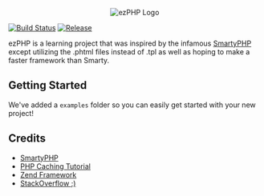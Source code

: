 <p align="center">
  <img src="https://cameronct.com/ezPHP/ezphp.png" alt="ezPHP Logo"/>
  
  [![Build Status](https://travis-ci.org/CameronCT/ezPHP.svg?branch=master)](https://travis-ci.org/CameronCT/ezPHP) [![Release](https://img.shields.io/github/release/CameronCT/ezPHP.svg)](https://github.com/CameronCT/ezPHP)
</p>

ezPHP is a learning project that was inspired by the infamous [SmartyPHP](https://github.com/smarty-php/smarty) except utilizing the .phtml  files instead of .tpl as well as hoping to make a faster framework than Smarty.

## Getting Started
We've added a `examples` folder so you can easily get started with your new project!

## Credits
* [SmartyPHP](https://github.com/smarty-php/smarty)
* [PHP Caching Tutorial](https://www.addedbytes.com/articles/for-beginners/output-caching-for-beginners/)
* [Zend Framework](https://framework.zend.com/apidoc/2.3/classes/Zend.Http.PhpEnvironment.RemoteAddress.html) 
* [StackOverflow ;)](https://stackoverflow.com)